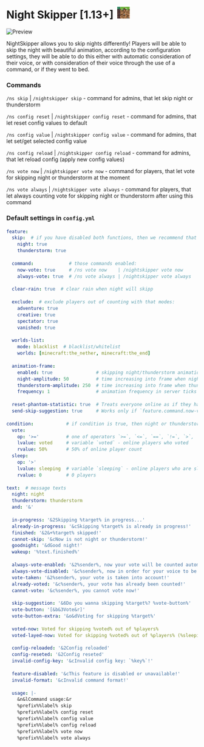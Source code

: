 # Night Skipper [1.13+] <img src="https://github.com/aratakileo/static.pexty.xyz/blob/main/src/emoji/animated/minecraft.gif?raw=true" height="35"/>

![Preview](https://github.com/aratakileo/night-skipper-plugin/raw/main/preview.gif)

NightSkipper allows you to skip nights differently!
Players will be able to skip the night with beautiful animation, according to the configuration settings, they will be able to do this either with automatic consideration of their voice, or with consideration of their voice through the use of a command, or if they went to bed.

### Commands
`/ns skip`          | `/nightskipper skip`          - command for admins, that let skip night or thunderstorm

`/ns config reset`  | `/nightskipper config reset`  - command for admins, that let reset config values to default

`/ns config value`  | `/nightskipper config value`  - command for admins, that let set/get selected config value

`/ns config reload` | `/nightskipper config reload` - command for admins, that let reload config (apply new config values)

`/ns vote now`      | `/nightskipper vote now`      - command for players, that let vote for skipping night or thunderstorm at the moment

`/ns vote always`   | `/nightskipper vote always`   - command for players, that let always counting vote for skipping night or thunderstorm after using this command

### Default settings in `config.yml`

```yml
feature:
  skip:  # if you have disabled both functions, then we recommend that you consider removing this plugin.
    night: true
    thunderstorm: true

  command:             # those commands enabled:
    now-vote: true     # /ns vote now    | /nightskipper vote now
    always-vote: true  # /ns vote always | /nightskipper vote always

  clear-rain: true  # clear rain when night will skipp

  exclude:  # exclude players out of counting with that modes:
    adventure: true
    creative: true
    spectator: true
    vanished: true

  worlds-list:
    mode: blacklist  # blacklist/whitelist
    worlds: [minecraft:the_nether, minecraft:the_end]

  animation-frame:
    enabled: true                # skipping night/thunderstorm animation enabled
    night-amplitude: 50          # time increasing into frame when night
    thunderstorm-amplitude: 250  # time increasing into frame when thunder
    frequency: 1                 # animation frequency in server ticks

  reset-phantom-statistic: true  # Treats everyone online as if they have slept in the last 3 days after the night is skipped (check out /gamerule doInsomnia on 1.15+)
  send-skip-suggestion: true     # Works only if `feature.command.now-vote` is enabled

condition:            # if condition is true, then night or thunderstorm will skipp
  vote:
    op: '>='          # one of operators `>=`, `<=`, `==`, `!=`, `>`, `<`
    lvalue: voted     # variable `voted` - online players who voted
    rvalue: 50%       # 50% of online player count
  sleep:
    op: '>'
    lvalue: sleeping  # variable `sleeping` - online players who are sleeping
    rvalue: 0         # 0 players

text:  # message texts
  night: night
  thunderstorm: thunderstorm
  and: '&'

  in-progress: '&2Skipping %target% in progress...'
  already-in-progress: '&cSkipping %target% is already in progress!'
  finished: '&2&+%target% skipped!'
  cannot-skip: '&cNow is not night or thunderstorm!'
  goodnight: '&dGood night!'
  wakeup: '%text.finished%'

  always-vote-enabled: '&2%sender%, now your vote will be counted automatically!'
  always-vote-disabled: '&c%sender%, now in order for your voice to be taken into account, you need to use the command `%prefix%%label% vote now` or lie down on the bed'
  vote-taken: '&2%sender%, your vote is taken into account!'
  already-voted: '&c%sender%, your vote has already been counted!'
  cannot-vote: '&c%sender%, you cannot vote now!'

  skip-suggestion: '&6Do you wanna skipping %target%? %vote-button%'
  vote-button: '[&b&3Vote&r]'
  vote-button-extra: '&o&dVoting for skipping %target%'

  voted-now: Voted for skipping %voted% out of %players%
  voted-layed-now: Voted for skipping %voted% out of %players% (%sleeping% are sleeping)

  config-reloaded: '&2Config reloaded'
  config-reseted: '&2Config reseted'
  invalid-config-key: '&cInvalid config key: `%key%`!'

  feature-disabled: '&cThis feature is disabled or unavailable!'
  invalid-format: '&cInvalid command format!'

  usage: |-
    &n&lCommand usage:&r
    %prefix%%label% skip
    %prefix%%label% config reset
    %prefix%%label% config value
    %prefix%%label% config reload
    %prefix%%label% vote now
    %prefix%%label% vote always

```
